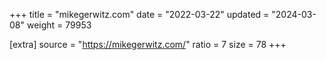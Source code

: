 +++
title = "mikegerwitz.com"
date = "2022-03-22"
updated = "2024-03-08"
weight = 79953

[extra]
source = "https://mikegerwitz.com/"
ratio = 7
size = 78
+++
